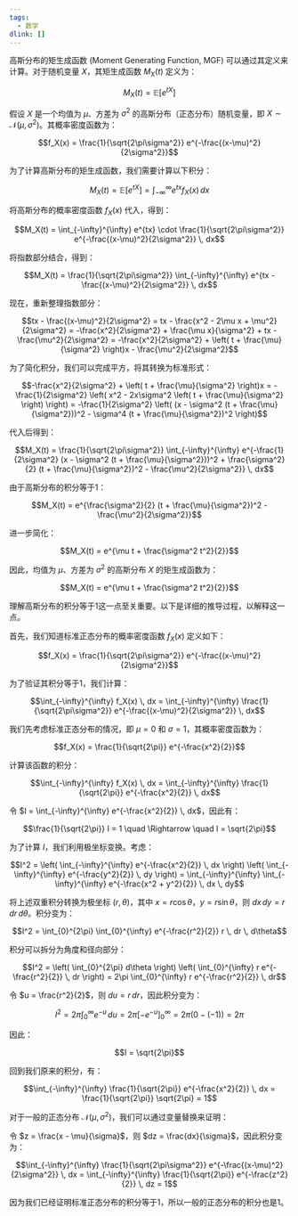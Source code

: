 ```yaml
---
tags:
  - 数学
dlink: []
---
```

高斯分布的矩生成函数 (Moment Generating Function, MGF) 可以通过其定义来计算。对于随机变量 $X$，其矩生成函数 $M_X(t)$ 定义为：

$$M_X(t) = \mathbb{E}[e^{tX}]$$

假设 $X$ 是一个均值为 $\mu$、方差为 $\sigma^2$ 的高斯分布（正态分布）随机变量，即 $X \sim \mathcal{N}(\mu, \sigma^2)$。其概率密度函数为：

$$f_X(x) = \frac{1}{\sqrt{2\pi\sigma^2}} e^{-\frac{(x-\mu)^2}{2\sigma^2}}$$

为了计算高斯分布的矩生成函数，我们需要计算以下积分：

$$M_X(t) = \mathbb{E}[e^{tX}] = \int_{-\infty}^{\infty} e^{tx} f_X(x) \, dx$$

将高斯分布的概率密度函数 $f_X(x)$ 代入，得到：

$$M_X(t) = \int_{-\infty}^{\infty} e^{tx} \cdot \frac{1}{\sqrt{2\pi\sigma^2}} e^{-\frac{(x-\mu)^2}{2\sigma^2}} \, dx$$

将指数部分结合，得到：

$$M_X(t) = \frac{1}{\sqrt{2\pi\sigma^2}} \int_{-\infty}^{\infty} e^{tx - \frac{(x-\mu)^2}{2\sigma^2}} \, dx$$

现在，重新整理指数部分：

$$tx - \frac{(x-\mu)^2}{2\sigma^2} = tx - \frac{x^2 - 2\mu x + \mu^2}{2\sigma^2} = -\frac{x^2}{2\sigma^2} + \frac{\mu x}{\sigma^2} + tx - \frac{\mu^2}{2\sigma^2} = -\frac{x^2}{2\sigma^2} + \left( t + \frac{\mu}{\sigma^2} \right)x - \frac{\mu^2}{2\sigma^2}$$

为了简化积分，我们可以完成平方，将其转换为标准形式：

$$-\frac{x^2}{2\sigma^2} + \left( t + \frac{\mu}{\sigma^2} \right)x = -\frac{1}{2\sigma^2} \left( x^2 - 2x\sigma^2 \left( t + \frac{\mu}{\sigma^2} \right) \right) = -\frac{1}{2\sigma^2} \left( (x - \sigma^2 (t + \frac{\mu}{\sigma^2}))^2 - \sigma^4 (t + \frac{\mu}{\sigma^2})^2 \right)$$

代入后得到：

$$M_X(t) = \frac{1}{\sqrt{2\pi\sigma^2}} \int_{-\infty}^{\infty} e^{-\frac{1}{2\sigma^2} (x - \sigma^2 (t + \frac{\mu}{\sigma^2}))^2 + \frac{\sigma^2}{2} (t + \frac{\mu}{\sigma^2})^2 - \frac{\mu^2}{2\sigma^2}} \, dx$$

由于高斯分布的积分等于1：

$$M_X(t) = e^{\frac{\sigma^2}{2} (t + \frac{\mu}{\sigma^2})^2 - \frac{\mu^2}{2\sigma^2}}$$

进一步简化：

$$M_X(t) = e^{\mu t + \frac{\sigma^2 t^2}{2}}$$

因此，均值为 $\mu$、方差为 $\sigma^2$ 的高斯分布 $X$ 的矩生成函数为：

$$M_X(t) = e^{\mu t + \frac{\sigma^2 t^2}{2}}$$





理解高斯分布的积分等于1这一点至关重要。以下是详细的推导过程，以解释这一点。

首先，我们知道标准正态分布的概率密度函数 $f_X(x)$ 定义如下：

$$f_X(x) = \frac{1}{\sqrt{2\pi\sigma^2}} e^{-\frac{(x-\mu)^2}{2\sigma^2}}$$

为了验证其积分等于1，我们计算：

$$\int_{-\infty}^{\infty} f_X(x) \, dx = \int_{-\infty}^{\infty} \frac{1}{\sqrt{2\pi\sigma^2}} e^{-\frac{(x-\mu)^2}{2\sigma^2}} \, dx$$

我们先考虑标准正态分布的情况，即 $\mu = 0$ 和 $\sigma = 1$，其概率密度函数为：

$$f_X(x) = \frac{1}{\sqrt{2\pi}} e^{-\frac{x^2}{2}}$$

计算该函数的积分：

$$\int_{-\infty}^{\infty} f_X(x) \, dx = \int_{-\infty}^{\infty} \frac{1}{\sqrt{2\pi}} e^{-\frac{x^2}{2}} \, dx$$

令 $I = \int_{-\infty}^{\infty} e^{-\frac{x^2}{2}} \, dx$，因此有：

$$\frac{1}{\sqrt{2\pi}} I = 1 \quad \Rightarrow \quad I = \sqrt{2\pi}$$

为了计算 $I$，我们利用极坐标变换。考虑：

$$I^2 = \left( \int_{-\infty}^{\infty} e^{-\frac{x^2}{2}} \, dx \right) \left( \int_{-\infty}^{\infty} e^{-\frac{y^2}{2}} \, dy \right) = \int_{-\infty}^{\infty} \int_{-\infty}^{\infty} e^{-\frac{x^2 + y^2}{2}} \, dx \, dy$$

将上述双重积分转换为极坐标 $(r, \theta)$，其中 $x = r \cos \theta$，$y = r \sin \theta$，则 $dx \, dy = r \, dr \, d\theta$。积分变为：

$$I^2 = \int_{0}^{2\pi} \int_{0}^{\infty} e^{-\frac{r^2}{2}} r \, dr \, d\theta$$

积分可以拆分为角度和径向部分：

$$I^2 = \left( \int_{0}^{2\pi} d\theta \right) \left( \int_{0}^{\infty} r e^{-\frac{r^2}{2}} \, dr \right) = 2\pi \int_{0}^{\infty} r e^{-\frac{r^2}{2}} \, dr$$

令 $u = \frac{r^2}{2}$，则 $du = r \, dr$，因此积分变为：

$$I^2 = 2\pi \int_{0}^{\infty} e^{-u} \, du = 2\pi \left[ -e^{-u} \right]_{0}^{\infty} = 2\pi (0 - (-1)) = 2\pi$$

因此：

$$I = \sqrt{2\pi}$$

回到我们原来的积分，有：

$$\int_{-\infty}^{\infty} \frac{1}{\sqrt{2\pi}} e^{-\frac{x^2}{2}} \, dx = \frac{1}{\sqrt{2\pi}} \sqrt{2\pi} = 1$$

对于一般的正态分布 $\mathcal{N}(\mu, \sigma^2)$，我们可以通过变量替换来证明：

令 $z = \frac{x - \mu}{\sigma}$，则 $dz = \frac{dx}{\sigma}$，因此积分变为：

$$\int_{-\infty}^{\infty} \frac{1}{\sqrt{2\pi\sigma^2}} e^{-\frac{(x-\mu)^2}{2\sigma^2}} \, dx = \int_{-\infty}^{\infty} \frac{1}{\sqrt{2\pi}} e^{-\frac{z^2}{2}} \, dz = 1$$

因为我们已经证明标准正态分布的积分等于1，所以一般的正态分布的积分也是1。